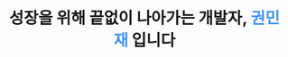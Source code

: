 <div align=center>
  <h1>성장을 위해 끝없이 나아가는 개발자, <span style="color : #4493f8;">권민재</span> 입니다</h1>
</div>
